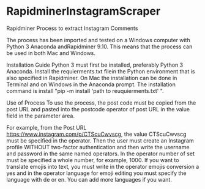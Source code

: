 # RapidminerInstagramScraper
Rapidminer Process to extract Instagram Comments

The process has been imported and tested on a Windows computer with Python 3 Anaconda andRapidminer 9.10. 
This means that the process can be used in both Mac and Windows. 

Installation Guide
Python 3 must first be installed, preferably Python 3 Anaconda. 
Install the requierments.txt filein the Python environment that is also specified in Rapidminer. 
On Mac the installation can be done in Terminal and on Windows in the Anaconda prompt. 
The installation command is install "pip -m install 'path to reuquierments.txt' ".

Use of Process
To use the process, the post code must be copied from the post URL and pasted into the postcode operator of post URL in the value field in the parameter area. 

For example, from the Post URL https://www.instagram.com/p/CTScuCwvscg, the value CTScuCwvscg must be specified in the operator. Then the user must create an Instagram profile WITHOUT two-factor authentication and then write the username and password in the same named operators. In the operator number of set must be specified a whole number, for example, 1000. 
If you want to translate emojis into text, you must write in the operator emojis conversion a yes and in the operator language for emoji editing you must  specify the language with de or en.
You can add more languages if you want. 
